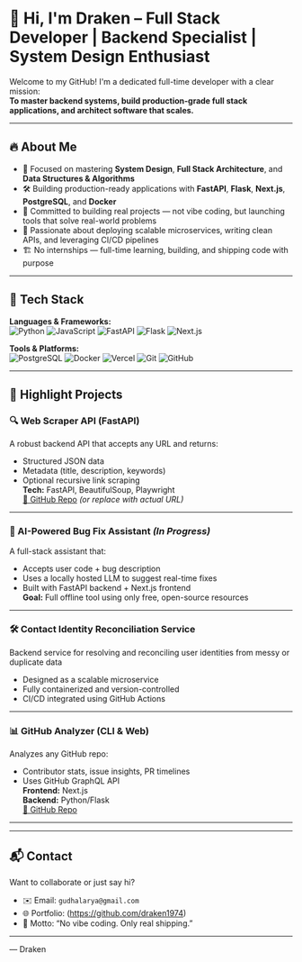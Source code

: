 # 👋 Hi, I'm Draken – Full Stack Developer | Backend Specialist | System Design Enthusiast

Welcome to my GitHub! I'm a dedicated full-time developer with a clear mission:  
**To master backend systems, build production-grade full stack applications, and architect software that scales.**

---

## 🔥 About Me

- 🧠 Focused on mastering **System Design**, **Full Stack Architecture**, and **Data Structures & Algorithms**
- 🛠 Building production-ready applications with **FastAPI**, **Flask**, **Next.js**, **PostgreSQL**, and **Docker**
- 🚀 Committed to building real projects — not vibe coding, but launching tools that solve real-world problems
- 🧪 Passionate about deploying scalable microservices, writing clean APIs, and leveraging CI/CD pipelines
- 🏗️ No internships — full-time learning, building, and shipping code with purpose

---

## 🧰 Tech Stack

**Languages & Frameworks:**  
![Python](https://img.shields.io/badge/-Python-3776AB?style=flat&logo=python&logoColor=white)
![JavaScript](https://img.shields.io/badge/-JavaScript-F7DF1E?style=flat&logo=javascript&logoColor=black)
![FastAPI](https://img.shields.io/badge/-FastAPI-009688?style=flat&logo=fastapi)
![Flask](https://img.shields.io/badge/-Flask-000?style=flat&logo=flask&logoColor=white)
![Next.js](https://img.shields.io/badge/-Next.js-000?style=flat&logo=next.js)

**Tools & Platforms:**  
![PostgreSQL](https://img.shields.io/badge/-PostgreSQL-336791?style=flat&logo=postgresql)
![Docker](https://img.shields.io/badge/-Docker-2496ED?style=flat&logo=docker)
![Vercel](https://img.shields.io/badge/-Vercel-000?style=flat&logo=vercel)
![Git](https://img.shields.io/badge/-Git-F05032?style=flat&logo=git)
![GitHub](https://img.shields.io/badge/-GitHub-181717?style=flat&logo=github)

---

## 🚀 Highlight Projects

### 🔍 Web Scraper API (FastAPI)
A robust backend API that accepts any URL and returns:
- Structured JSON data
- Metadata (title, description, keywords)
- Optional recursive link scraping  
**Tech:** FastAPI, BeautifulSoup, Playwright  
[🔗 GitHub Repo](https://github.com/draken1974/web-scraper-api) *(or replace with actual URL)*

---

### 🐞 AI-Powered Bug Fix Assistant *(In Progress)*
A full-stack assistant that:
- Accepts user code + bug description
- Uses a locally hosted LLM to suggest real-time fixes
- Built with FastAPI backend + Next.js frontend  
**Goal:** Full offline tool using only free, open-source resources

---

### 🛠️ Contact Identity Reconciliation Service
Backend service for resolving and reconciling user identities from messy or duplicate data
- Designed as a scalable microservice
- Fully containerized and version-controlled
- CI/CD integrated using GitHub Actions

---

### 📊 GitHub Analyzer (CLI & Web)
Analyzes any GitHub repo:
- Contributor stats, issue insights, PR timelines
- Uses GitHub GraphQL API  
**Frontend:** Next.js  
**Backend:** Python/Flask  
[🔗 GitHub Repo](https://github.com/draken1974/repovista) 

---

---

## 📬 Contact

Want to collaborate or just say hi?

- ✉️ Email: `gudhalarya@gmail.com` 
- 🌐 Portfolio: (https://github.com/draken1974)
- 🧠 Motto: “No vibe coding. Only real shipping.”

---


— Draken

